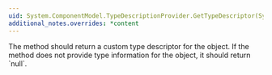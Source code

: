 ```yaml
---
uid: System.ComponentModel.TypeDescriptionProvider.GetTypeDescriptor(System.Type,System.Object)
additional_notes.overrides: *content
---
```


<p>The <xref href="System.ComponentModel.TypeDescriptionProvider.GetTypeDescriptor(System.Type,System.Object)"></xref> method should return a custom type descriptor for the object. If the method does not provide type information for the object, it should return `null`.</p>


